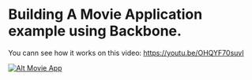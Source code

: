 # Building A Movie Application example using Backbone.

You cann see how it works on this video:
https://youtu.be/OHQYF70suvI

[![Alt Movie App](https://raw.githubusercontent.com/AdelJS/movie-app-bb/master/public/images/vlcsnap-error460.png)](https://youtu.be/OHQYF70suvI)
